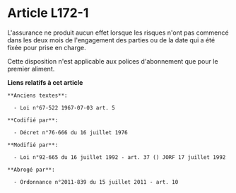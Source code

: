 # Article L172-1

L'assurance ne produit aucun effet lorsque les risques n'ont pas commencé dans les deux mois de l'engagement des parties ou
de la date qui a été fixée pour prise en charge.

Cette disposition n'est applicable aux polices d'abonnement que pour le premier aliment.

**Liens relatifs à cet article**

	**Anciens textes**:

	  - Loi n°67-522 1967-07-03 art. 5

	**Codifié par**:

	  - Décret n°76-666 du 16 juillet 1976

	**Modifié par**:

	  - Loi n°92-665 du 16 juillet 1992 - art. 37 () JORF 17 juillet 1992

	**Abrogé par**:

	  - Ordonnance n°2011-839 du 15 juillet 2011 - art. 10
